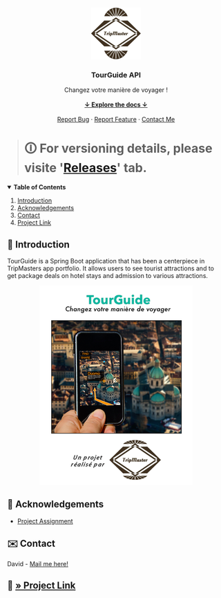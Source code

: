 <!-- PROJECT LOGO -->
<br />
<div align="center">
    <img src="TourGuide/src/main/resources/static/logo.png" alt="logo" width="116" height="120" />
    <h3 align="center">TourGuide API<i></i></h3>
    <p align="center">
        Changez votre manière de voyager !
        <br />
        <br />
        <a href="#summary"><strong>↓ Explore the docs ↓</strong></a>
        <br />
        <br />
        <a href="https://github.com/s2680854/openclassrooms_8th-project_tourguide-microservice/issues">Report Bug</a>
        ·
        <a href="https://github.com/s2680854/openclassrooms_8th-project_tourguide-microservice/issues">Report Feature</a>
        ·
        <a href="mailto:cordial.desk3307@fastmail.com">Contact Me</a>
    </p>
</div>

> # 🛈 For versioning details, please visite '[Releases](https://github.com/s2680854/openclassrooms_8th-project_tourguide-microservice/releases)' tab.
>

<!-- TABLE OF CONTENTS -->
<details open="open">
<summary id="summary"><b>Table of Contents</b></summary>
    <ol>
        <li><a href="#contact">Introduction</a></li>
        <li><a href="#acknowledgements">Acknowledgements</a></li>
        <li><a href="#contact">Contact</a></li>
        <li><a href="#project">Project Link</a></li>
    </ol>
</details>

<!-- INTRODUCTION -->
## 📝 Introduction
TourGuide is a Spring Boot application that has been a centerpiece in TripMasters app portfolio. It allows users to see tourist attractions and to get package deals on hotel stays and admission to various attractions.
<p id="acknowledgements"></p>

<div align="center">
    <img src="TourGuide/src/main/resources/static/header.png" alt="header" />
</div>

<!-- ACKNOWLEDGEMENTS -->
## 📝 Acknowledgements
<p id="acknowledgements"></p>

* [Project Assignment](https://openclassrooms.com/fr/paths/191/projects/742/assignment)

<!-- CONTACT -->
## ✉️ Contact
<p id="contact"></p>

David - [Mail me here!](mailto:cordial.desk3307@fastmail.com)

## 🔗 [» Project Link](https://github.com/s2680854/openclassrooms_8th-project_tourguide-microservice)
<p id="project"></p>

